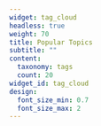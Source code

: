 ```yaml
---
widget: tag_cloud
headless: true
weight: 70
title: Popular Topics
subtitle: ""
content:
  taxonomy: tags
  count: 20
widget_id: tag_cloud
design:
  font_size_min: 0.7
  font_size_max: 2
---
```

